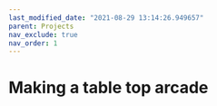 ```yaml
---
last_modified_date: "2021-08-29 13:14:26.949657"
parent: Projects
nav_exclude: true
nav_order: 1
---
```


# Making a table top arcade
